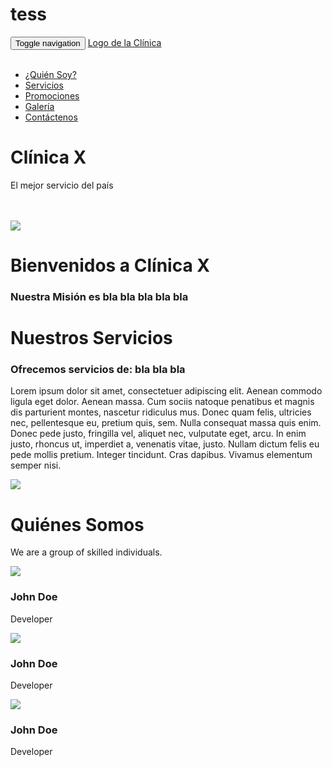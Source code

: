 # tess

<html><head>
        <meta charset="utf-8">
        <meta name="viewport" content="width=device-width, initial-scale=1">
        <script type="text/javascript" src="http://cdnjs.cloudflare.com/ajax/libs/jquery/2.0.3/jquery.min.js"></script>
        <script type="text/javascript" src="http://netdna.bootstrapcdn.com/bootstrap/3.3.4/js/bootstrap.min.js"></script>
        <link href="http://cdnjs.cloudflare.com/ajax/libs/font-awesome/4.3.0/css/font-awesome.min.css" rel="stylesheet" type="text/css">
        <link href="http://pingendo.github.io/pingendo-bootstrap/themes/default/bootstrap.css" rel="stylesheet" type="text/css">
    </head><body>
        <div class="cover">
            <div class="navbar">
                <div class="container">
                    <div class="navbar-header">
                        <button type="button" class="navbar-toggle" data-toggle="collapse" data-target=".navbar-collapse">
                            <span class="sr-only">Toggle navigation</span>
                            <span class="icon-bar"></span>
                            <span class="icon-bar"></span>
                            <span class="icon-bar"></span>
                        </button>
                        <a class="navbar-brand" href="#"><span>Logo de la Clínica</span><br><br></a>
                    </div>
                    <div class="collapse navbar-collapse navbar-ex1-collapse">
                        <ul class="nav navbar-nav navbar-right">
                            <li class="active">
                                <a href="#">¿Quién Soy?</a>
                            </li>
                            <li>
                                <a href="#">Servicios</a>
                            </li>
                            <li>
                                <a href="#">Promociones</a>
                            </li>
                            <li>
                                <a href="#">Galería</a>
                            </li>
                            <li>
                                <a href="#">Contáctenos<br></a>
                            </li>
                        </ul>
                    </div>
                </div>
            </div>
            <div class="cover-image" style="background-image : url('38755977-massage-wallpapers.jpg')"></div>
            <div class="container">
                <div class="row">
                    <div class="col-md-12 text-center">
                        <h1 class="text-danger">Clínica X</h1>
                        <p class="text-inverse">El mejor servicio del país</p>
                        <br>
                        <br>
                    </div>
                </div>
            </div>
        </div>
        <div class="section">
            <div class="container">
                <div class="row">
                    <div class="col-md-6">
                        <img src="Relaxed Woman - Back Massage.jpg" class="img-responsive">
                    </div>
                    <div class="col-md-6">
                        <h1 class="text-primary">Bienvenidos a Clínica X</h1>
                        <h3>Nuestra Misión es bla bla bla bla bla<br>
                        </h3>
                        <p></p>
                    </div>
                </div>
            </div>
        </div>
        <div class="section section-info">
            <div class="container">
                <div class="row">
                    <div class="col-md-6">
                        <h1 class="text-primary">Nuestros Servicios</h1>
                        <h3 contenteditable="true">Ofrecemos servicios de: bla bla bla</h3>
                        <p>Lorem ipsum dolor sit amet, consectetuer adipiscing elit. Aenean commodo
                            ligula eget dolor. Aenean massa. Cum sociis natoque penatibus et magnis
                            dis parturient montes, nascetur ridiculus mus. Donec quam felis, ultricies
                            nec, pellentesque eu, pretium quis, sem. Nulla consequat massa quis enim.
                            Donec pede justo, fringilla vel, aliquet nec, vulputate eget, arcu. In
                            enim justo, rhoncus ut, imperdiet a, venenatis vitae, justo. Nullam dictum
                            felis eu pede mollis pretium. Integer tincidunt. Cras dapibus. Vivamus
                            elementum semper nisi.</p>
                    </div>
                    <div class="col-md-6">
                        <img src="rejuvenecimiento-facial-valencia.jpg" class="img-responsive">
                    </div>
                </div>
            </div>
        </div>
        <div class="section">
            <div class="container">
                <div class="row">
                    <div class="col-md-12">
                        <h1 class="text-center text-primary">Quiénes Somos</h1>
                        <p class="text-center">We are a group of skilled individuals.</p>
                    </div>
                </div>
                <div class="row">
                    <div class="col-md-4">
                        <img src="Doctor-Consultation.png" class="center-block img-circle img-responsive">
                        <h3 class="text-center">John Doe</h3>
                        <p class="text-center">Developer</p>
                    </div>
                    <div class="col-md-4">
                        <img src="doctor.jpg" class="center-block img-circle img-responsive">
                        <h3 class="text-center">John Doe</h3>
                        <p class="text-center">Developer</p>
                    </div>
                    <div class="col-md-4">
                        <img src="doctor-kid-patient-clipart-doctor-with-thumbs-up-sign.jpg" class="center-block img-circle img-responsive">
                        <h3 class="text-center">John Doe</h3>
                        <p class="text-center">Developer</p>
                    </div>
                </div>
            </div>
        </div>
    

</body></html>
